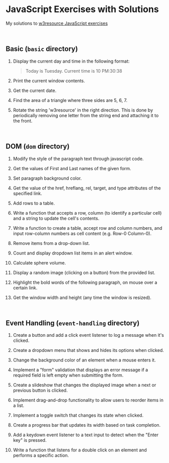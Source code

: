 # JavaScript Exercises with Solutions

My solutions to [w3resource JavaScript exercises](https://www.w3resource.com/javascript-exercises/)

<br>

## Basic (`basic` directory)

1. Display the current day and time in the following format:

   > Today is Tuesday. Current time is 10 PM:30:38

2. Print the current window contents.
3. Get the current date.
4. Find the area of a triangle where three sides are 5, 6, 7.
5. Rotate the string 'w3resource' in the right direction. This is done by periodically removing one letter from the string end and attaching it to the front.

<br>

## DOM (`dom` directory)

1. Modify the style of the paragraph text through javascript code.

2. Get the values of First and Last names of the given form.
3. Set paragraph background color.
4. Get the value of the href, hreflang, rel, target, and type attributes of the specified link.
5. Add rows to a table.
6. Write a function that accepts a row, column (to identify a particular cell) and a string to update the cell's contents.
7. Write a function to create a table, accept row and column numbers, and input row-column numbers as cell content (e.g. Row-0 Column-0).
8. Remove items from a drop-down list.
9. Count and display dropdown list items in an alert window.
10. Calculate sphere volume.
11. Display a random image (clicking on a button) from the provided list.
12. Highlight the bold words of the following paragraph, on mouse over a certain link.
13. Get the window width and height (any time the window is resized).

<br>

## Event Handling (`event-handling` directory)

1. Create a button and add a click event listener to log a message when it's clicked.

2. Create a dropdown menu that shows and hides its options when clicked.
3. Change the background color of an element when a mouse enters it.
4. Implement a "form" validation that displays an error message if a required field is left empty when submitting the form.
5. Create a slideshow that changes the displayed image when a next or previous button is clicked.
6. Implement drag-and-drop functionality to allow users to reorder items in a list.
7. Implement a toggle switch that changes its state when clicked.
8. Create a progress bar that updates its width based on task completion.
9. Add a keydown event listener to a text input to detect when the "Enter key" is pressed.
10. Write a function that listens for a double click on an element and performs a specific action.
